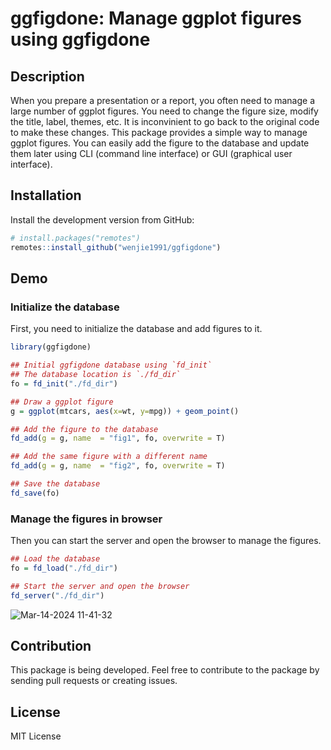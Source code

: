# ggfigdone: Manage ggplot figures using ggfigdone

## Description

When you prepare a presentation or a report, you often need to manage a large number of ggplot figures. 
You need to change the figure size, modify the title, label, themes, etc. 
It is inconvinient to go back to the original code to make these changes.
This package provides a simple way to manage ggplot figures. 
You can easily add the figure to the database and update them later using CLI (command line interface) or GUI (graphical user interface).

## Installation

Install the development version from GitHub:

```r
# install.packages("remotes")
remotes::install_github("wenjie1991/ggfigdone")
```

## Demo

### Initialize the database

First, you need to initialize the database and add figures to it.


```r
library(ggfigdone)

## Initial ggfigdone database using `fd_init`
## The database location is `./fd_dir`
fo = fd_init("./fd_dir")

## Draw a ggplot figure
g = ggplot(mtcars, aes(x=wt, y=mpg)) + geom_point()

## Add the figure to the database
fd_add(g = g, name  = "fig1", fo, overwrite = T)

## Add the same figure with a different name
fd_add(g = g, name  = "fig2", fo, overwrite = T)

## Save the database
fd_save(fo)

```

### Manage the figures in browser

Then you can start the server and open the browser to manage the figures.

```r
## Load the database
fo = fd_load("./fd_dir")

## Start the server and open the browser
fd_server("./fd_dir")
```

![Mar-14-2024 11-41-32](https://github.com/wenjie1991/ggfigdone/assets/6602710/bcd260cf-0c8e-4674-ae10-30348e54d141)



## Contribution

This package is being developed. Feel free to contribute to the package by sending pull requests or creating issues.

## License

MIT License
